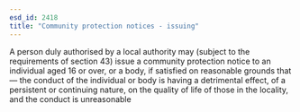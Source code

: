 ```yaml
---
esd_id: 2418
title: "Community protection notices - issuing"
---
```


A person duly authorised by a local authority may (subject to the requirements of section 43) issue a community protection notice to an individual aged 16 or over, or a body, if satisfied on reasonable grounds that—
 the conduct of the individual or body is having a detrimental effect, of a persistent or continuing nature, on the quality of life of those in the locality, and
the conduct is unreasonable

